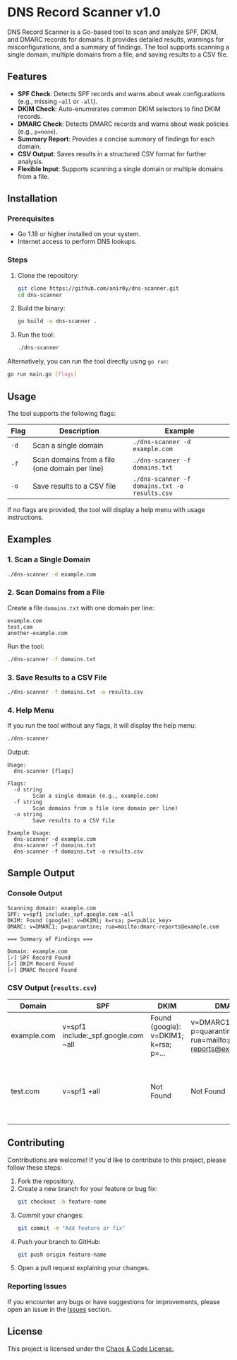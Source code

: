 # DNS Record Scanner v1.0

DNS Record Scanner is a Go-based tool to scan and analyze SPF, DKIM, and DMARC records for domains. It provides detailed results, warnings for misconfigurations, and a summary of findings. The tool supports scanning a single domain, multiple domains from a file, and saving results to a CSV file.

## Features

- **SPF Check**: Detects SPF records and warns about weak configurations (e.g., missing `~all` or `-all`).
- **DKIM Check**: Auto-enumerates common DKIM selectors to find DKIM records.
- **DMARC Check**: Detects DMARC records and warns about weak policies (e.g., `p=none`).
- **Summary Report**: Provides a concise summary of findings for each domain.
- **CSV Output**: Saves results in a structured CSV format for further analysis.
- **Flexible Input**: Supports scanning a single domain or multiple domains from a file.

## Installation

### Prerequisites

- Go 1.18 or higher installed on your system.
- Internet access to perform DNS lookups.

### Steps

1. Clone the repository:
   ```bash
   git clone https://github.com/anir0y/dns-scanner.git
   cd dns-scanner
   ```

2. Build the binary:
   ```bash
   go build -o dns-scanner .
   ```

3. Run the tool:
   ```bash
   ./dns-scanner
   ```

Alternatively, you can run the tool directly using `go run`:
```bash
go run main.go [flags]
```

## Usage

The tool supports the following flags:

| Flag | Description | Example |
|------|-------------|---------|
| `-d` | Scan a single domain | `./dns-scanner -d example.com` |
| `-f` | Scan domains from a file (one domain per line) | `./dns-scanner -f domains.txt` |
| `-o` | Save results to a CSV file | `./dns-scanner -f domains.txt -o results.csv` |

If no flags are provided, the tool will display a help menu with usage instructions.

## Examples

### 1. Scan a Single Domain
```bash
./dns-scanner -d example.com
```

### 2. Scan Domains from a File
Create a file `domains.txt` with one domain per line:
```
example.com
test.com
another-example.com
```

Run the tool:
```bash
./dns-scanner -f domains.txt
```

### 3. Save Results to a CSV File
```bash
./dns-scanner -f domains.txt -o results.csv
```

### 4. Help Menu
If you run the tool without any flags, it will display the help menu:
```bash
./dns-scanner
```

Output:
```
Usage:
  dns-scanner [flags]

Flags:
  -d string
        Scan a single domain (e.g., example.com)
  -f string
        Scan domains from a file (one domain per line)
  -o string
        Save results to a CSV file

Example Usage:
  dns-scanner -d example.com
  dns-scanner -f domains.txt
  dns-scanner -f domains.txt -o results.csv
```

## Sample Output

### Console Output
```plaintext
Scanning domain: example.com
SPF: v=spf1 include:_spf.google.com ~all
DKIM: Found (google): v=DKIM1; k=rsa; p=<public_key>
DMARC: v=DMARC1; p=quarantine; rua=mailto:dmarc-reports@example.com

=== Summary of Findings ===

Domain: example.com
[✓] SPF Record Found
[✓] DKIM Record Found
[✓] DMARC Record Found
```

### CSV Output (`results.csv`)
| Domain             | SPF                                      | DKIM                                | DMARC                                   | Warnings                                                                 |
|--------------------|------------------------------------------|-------------------------------------|-----------------------------------------|--------------------------------------------------------------------------|
| example.com        | v=spf1 include:_spf.google.com ~all     | Found (google): v=DKIM1; k=rsa; p=... | v=DMARC1; p=quarantine; rua=mailto:dmarc-reports@example.com |                                                                          |
| test.com           | v=spf1 +all                             | Not Found                          | Not Found                              | SPF record does not end with '~all' or '-all'. This may allow unauthorized senders. |

## Contributing

Contributions are welcome! If you'd like to contribute to this project, please follow these steps:

1. Fork the repository.
2. Create a new branch for your feature or bug fix:
   ```bash
   git checkout -b feature-name
   ```
3. Commit your changes:
   ```bash
   git commit -m "Add feature or fix"
   ```
4. Push your branch to GitHub:
   ```bash
   git push origin feature-name
   ```
5. Open a pull request explaining your changes.

### Reporting Issues
If you encounter any bugs or have suggestions for improvements, please open an issue in the [Issues](https://github.com/anir0y/dns-scanner/issues) section.

## License

This project is licensed under the [Chaos & Code License.](LICENSE.MD)

